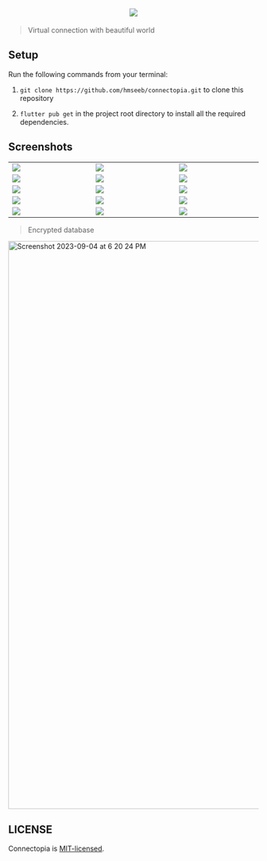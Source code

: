 <h1 align="center">
  <img src="https://capsule-render.vercel.app/api?type=waving&color=gradient&height=200&section=header&text=Connectopia&fontSize=80&fontAlignY=35&animation=twinkling&fontColor=gradient" />
</h1>

> Virtual connection with beautiful world <br />

## Setup

Run the following commands from your terminal:

1. `git clone https://github.com/hmseeb/connectopia.git` to clone this repository

2. `flutter pub get` in the project root directory to install all the required dependencies.

## Screenshots

<table width="100%">
  <tbody>
    <tr>
      <td width="1%"><img src="https://github.com/hmseeb/connectopia/assets/74695355/2a408ece-6a84-4e7d-b1bf-2caff45bd5e8"/></td>
      <td width="1%"><img src="https://github.com/hmseeb/connectopia/assets/74695355/8f5a1e5f-6cc6-4c64-889c-53cdb2df0705"/></td>
       <td width="1%"><img src="https://github.com/hmseeb/connectopia/assets/74695355/a2d53baf-c7f5-495a-9ac9-efbfe8604962"/></td>
    </tr>
    <tr>
      <td width="1%"><img src="https://github.com/hmseeb/connectopia/assets/74695355/0f24e27f-9673-4ec9-b0a0-12e52a4592e9"/></td>
      <td width="1%"><img src="https://github.com/hmseeb/connectopia/assets/74695355/3779ee08-67c2-433f-a3b5-3fb5036a1a18"/></td>
       <td width="1%"><img src="https://github.com/hmseeb/connectopia/assets/74695355/df123544-445d-424e-904d-860445f73053"/></td>
    </tr>
    <tr>
      <td width="1%"><img src="https://github.com/hmseeb/connectopia/assets/74695355/162a8a61-01d0-4c6e-a1d4-693e9ffcd1d6"/></td>
      <td width="1%"><img src="https://github.com/hmseeb/connectopia/assets/74695355/a1ac1769-651c-4915-a2bf-6641704fad9d"/></td>
       <td width="1%"><img src="https://github.com/hmseeb/connectopia/assets/74695355/32a47399-f5ba-43b5-902b-88e87bc474fe"/></td>
    </tr>
        <tr>
      <td width="1%"><img src="https://github.com/hmseeb/connectopia/assets/74695355/a589dad9-8b37-463a-965f-e047a15304a5"/></td>
      <td width="1%"><img src="https://github.com/hmseeb/connectopia/assets/74695355/d89093cd-4c74-4ec7-974c-330517a90449"/></td>
      <td width="1%"><img src="https://github.com/hmseeb/connectopia/assets/74695355/5addb64f-e9b8-4f4f-b943-ad3e92f69c33"/></td>
    </tr>
        <tr>
        <td width="1%"><img src="https://github.com/hmseeb/connectopia/assets/74695355/1b1f44cb-f453-418d-81c6-d6e458000934"/></td>
      <td width="1%"><img src="https://github.com/hmseeb/connectopia/assets/74695355/204150e8-e754-4b10-a66d-fda603f3025d"/></td>
      <td width="1%"><img src="https://github.com/hmseeb/connectopia/assets/74695355/aea0c0a8-ecf2-4626-b0d4-cba1548c350a"/></td>
    </tr>

  </tbody>
</table>

> Encrypted database
> 
<img width="1143" alt="Screenshot 2023-09-04 at 6 20 24 PM" src="https://github.com/hmseeb/connectopia/assets/74695355/a6a2c0a6-946d-4a72-89b6-1c25dbea9132">


## LICENSE

Connectopia is
[MIT-licensed](https://github.com/hmseeb/connectopia/blob/main/LICENSE).

